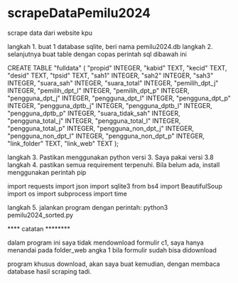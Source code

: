 # scrapeDataPemilu2024
 scrape data dari website kpu
 
 langkah 1. buat 1 database sqlite, beri nama pemilu2024.db
 langkah 2. selanjutnya buat table dengan copas perintah sql dibawah ini 
 

 
 CREATE TABLE "fulldata" (
	"propid"	INTEGER,
	"kabid"	TEXT,
	"kecid"	TEXT,
	"desid"	TEXT,
	"tpsid"	TEXT,
	"sah1"	INTEGER,
	"sah2"	INTEGER,
	"sah3"	INTEGER,
	"suara_sah"	INTEGER,
	"suara_total"	INTEGER,
	"pemilih_dpt_j"	INTEGER,
	"pemilih_dpt_l"	INTEGER,
	"pemilih_dpt_p"	INTEGER,
	"pengguna_dpt_j"	INTEGER,
	"pengguna_dpt_l"	INTEGER,
	"pengguna_dpt_p"	INTEGER,
	"pengguna_dptb_j"	INTEGER,
	"pengguna_dptb_l"	INTEGER,
	"pengguna_dptb_p"	INTEGER,
	"suara_tidak_sah"	INTEGER,
	"pengguna_total_j"	INTEGER,
	"pengguna_total_l"	INTEGER,
	"pengguna_total_p"	INTEGER,
	"pengguna_non_dpt_j"	INTEGER,
	"pengguna_non_dpt_l"	INTEGER,
	"pengguna_non_dpt_p"	INTEGER,
	"link_folder"	TEXT,
	"link_web"	TEXT
);

langkah 3. Pastikan menggunakan python versi 3. Saya pakai versi 3.8
langkah 4. pastikan semua requirement terpenuhi. Bila belum ada, install menggunakan perintah pip


import requests
import json
import sqlite3
from bs4 import BeautifulSoup
import os
import subprocess
import time

langkah 5. jalankan program dengan perintah: python3 pemilu2024_sorted.py

**** catatan ********

dalam program ini saya tidak mendownload formulir c1, saya hanya menandai pada folder_web angka 1 bila formulir sudah bisa didownload

program khusus download, akan saya buat kemudian, dengan membaca database hasil scraping tadi.



